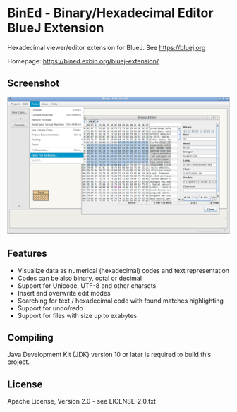 BinEd - Binary/Hexadecimal Editor BlueJ Extension
=================================================

Hexadecimal viewer/editor extension for BlueJ. See https://bluej.org  

Homepage: https://bined.exbin.org/bluej-extension/  

Screenshot
----------

![BinEd-Editor Screenshot](images/bluej-screenshot.png?raw=true)

Features
--------

  * Visualize data as numerical (hexadecimal) codes and text representation
  * Codes can be also binary, octal or decimal
  * Support for Unicode, UTF-8 and other charsets
  * Insert and overwrite edit modes
  * Searching for text / hexadecimal code with found matches highlighting
  * Support for undo/redo
  * Support for files with size up to exabytes

Compiling
---------

Java Development Kit (JDK) version 10 or later is required to build this project.

License
-------

Apache License, Version 2.0 - see LICENSE-2.0.txt
